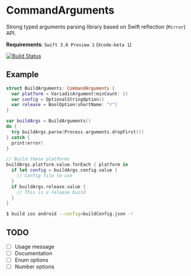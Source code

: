 # CommandArguments

Strong typed arguments parsing library based on Swift reflection (`Mirror`) API. 

**Requirements**: `Swift 3.0 Preview 1` (`Xcode-beta 1`) 

[![Build Status](https://travis-ci.org/evan-liu/CommandArguments.svg)](https://travis-ci.org/evan-liu/CommandArguments)

## Example

```swift
struct BuildArguments: CommandArguments {
  var platform = VariadicArgument(minCount: 1)
  var config = OptionalStringOption()
  var release = BoolOption(shortName: "r")
}

var buildArgs = BuildArguments()
do {
  try buildArgs.parse(Process.arguments.dropFirst())
} catch {
  print(error)
}

// Build these platforms
buildArgs.platform.value.forEach { platform in
  if let config = buildArgs.config.value {
    // Config file to use
  }
  if buildArgs.release.value {
    // This is a release build
  }
}
```

```sh
$ build ios android --config=buildConfig.json -r
```

## TODO 

- [ ] Usage message
- [ ] Documentation
- [ ] Enum options
- [ ] Number options
